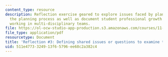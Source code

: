 ```yaml
---
content_type: resource
description: Reflection exercise geared to explore issues faced by planners during
  the planning process as well as document student professional growth and experiences
  working in multi-disciplinary teams.
file: https://ol-ocw-studio-app-production.s3.amazonaws.com/courses/11-439-revitalizing-urban-main-streets-st-claude-avenue-new-orleans-spring-2009/511e4773324913f65796ee68c2a382c4_MIT11_439s09_assn03_reflection03.pdf
file_type: application/pdf
resourcetype: Document
title: 'Reflection #3: Defining shared issues or questions to examine through reflection '
uid: 511e4773-3249-13f6-5796-ee68c2a382c4
---
```

